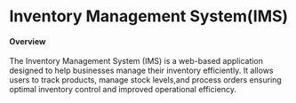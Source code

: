 <h1>Inventory Management System(IMS)</h1>

<h4>Overview</h4>
<p>The Inventory Management System (IMS) is a web-based application designed to help businesses manage their inventory efficiently. It allows users to track products, manage stock levels,and process orders ensuring optimal inventory control and improved operational efficiency.</p>

